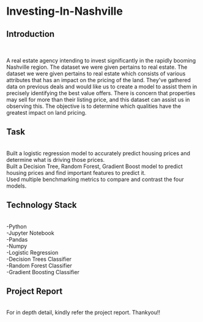 # Investing-In-Nashville
<h2>Introduction</h2><br>

A real estate agency intending to invest significantly in the rapidly booming Nashville region. The dataset we were given pertains to real estate. The dataset we were given pertains to real estate which consists of various attributes that has an impact on the pricing of the land. They've gathered data on previous deals and would like us to create a model to assist them in precisely identifying the best value offers. There is concern that properties may sell for more than their listing price, and this dataset can assist us in observing this. The objective is to determine which qualities have the greatest impact on land pricing.<br>
<h2>Task</h2><br>
Built a logistic regression model to accurately predict housing prices and determine what is driving those prices.<br>
Built a Decision Tree, Random Forest, Gradient Boost model to predict housing prices and find important features to predict it.<br>
Used multiple benchmarking metrics to compare and contrast the four models.<br>
<h2>Technology Stack</h2><br>
-Python<br>
-Jupyter Notebook<br>
-Pandas<br>
-Numpy<br>
-Logistic Regression<br>
-Decision Trees Classifier<br>
-Random Forest Classifier<br>
-Gradient Boosting Classifier<br>
<h2>Project Report</h2><br>
For in depth detail, kindly refer the project report. Thankyou!!
